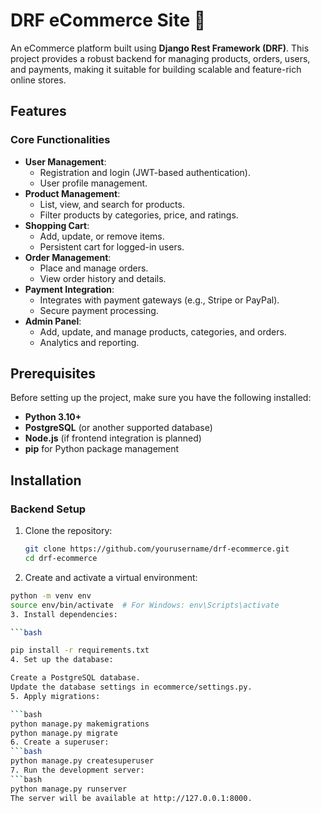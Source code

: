 # DRF eCommerce Site 🛒

An eCommerce platform built using **Django Rest Framework (DRF)**. This project provides a robust backend for managing products, orders, users, and payments, making it suitable for building scalable and feature-rich online stores.

## Features

### Core Functionalities
- **User Management**:
  - Registration and login (JWT-based authentication).
  - User profile management.
- **Product Management**:
  - List, view, and search for products.
  - Filter products by categories, price, and ratings.
- **Shopping Cart**:
  - Add, update, or remove items.
  - Persistent cart for logged-in users.
- **Order Management**:
  - Place and manage orders.
  - View order history and details.
- **Payment Integration**:
  - Integrates with payment gateways (e.g., Stripe or PayPal).
  - Secure payment processing.
- **Admin Panel**:
  - Add, update, and manage products, categories, and orders.
  - Analytics and reporting.


## Prerequisites

Before setting up the project, make sure you have the following installed:
- **Python 3.10+**
- **PostgreSQL** (or another supported database)
- **Node.js** (if frontend integration is planned)
- **pip** for Python package management

## Installation

### Backend Setup
1. Clone the repository:
   ```bash
   git clone https://github.com/yourusername/drf-ecommerce.git
   cd drf-ecommerce
2. Create and activate a virtual environment:

```bash
python -m venv env
source env/bin/activate  # For Windows: env\Scripts\activate
3. Install dependencies:

```bash

pip install -r requirements.txt
4. Set up the database:

Create a PostgreSQL database.
Update the database settings in ecommerce/settings.py.
5. Apply migrations:

```bash
python manage.py makemigrations
python manage.py migrate
6. Create a superuser:
```bash
python manage.py createsuperuser
7. Run the development server:
```bash
python manage.py runserver
The server will be available at http://127.0.0.1:8000.

